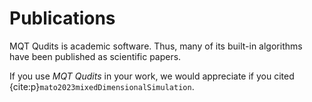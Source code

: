# Publications

MQT Qudits is academic software. Thus, many of its built-in algorithms have been published as scientific papers.

If you use _MQT Qudits_ in your work, we would appreciate if you cited {cite:p}`mato2023mixedDimensionalSimulation`.

```{bibliography}

```
